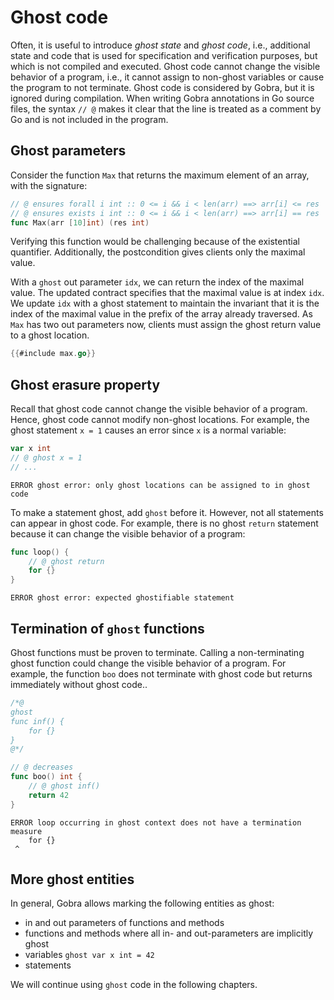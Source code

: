 # Ghost code

Often, it is useful to introduce _ghost state_ and _ghost code_, i.e., additional state and code that is used for specification and verification purposes, but which is not compiled and executed.
Ghost code cannot change the visible behavior of a program, i.e., it cannot assign to non-ghost variables or cause the program to not terminate.
Ghost code is considered by Gobra, but it is ignored during compilation.
When writing Gobra annotations in Go source files, the syntax `// @` makes it clear that the line is treated as a comment by Go and is not included in the program.

## Ghost parameters
Consider the function `Max` that returns the maximum element of an array, with the signature:
``` go
// @ ensures forall i int :: 0 <= i && i < len(arr) ==> arr[i] <= res
// @ ensures exists i int :: 0 <= i && i < len(arr) ==> arr[i] == res
func Max(arr [10]int) (res int)
```
Verifying this function would be challenging because of the existential quantifier.
Additionally, the postcondition gives clients only the maximal value.

With a `ghost` out parameter `idx`, we can return the index of the maximal value.
The updated contract specifies that the maximal value is at index `idx`.
We update `idx` with a ghost statement to maintain the invariant that it is the index of the maximal value in the prefix of the array already traversed.
As `Max` has two out parameters now, clients  must assign the ghost return value to a ghost location.
``` go verifies
{{#include max.go}}
```
<!-- todo if not declared before, it is inferred automatically for the := assignment -->

## Ghost erasure property
Recall that ghost code cannot change the visible behavior of a program.
Hence, ghost code cannot modify non-ghost locations.
For example, the ghost statement `x = 1` causes an error since `x` is a normal variable:
``` go does_not_verify
var x int
// @ ghost x = 1
// ...
```
``` text
ERROR ghost error: only ghost locations can be assigned to in ghost code
```

To make a statement ghost, add `ghost` before it.
However, not all statements can appear in ghost code.
For example, there is no ghost `return` statement because it can change the visible behavior of a program:
``` go does_not_verify
func loop() {
    // @ ghost return
    for {}
}
```
``` text
ERROR ghost error: expected ghostifiable statement
```

## Termination of `ghost` functions
Ghost functions must be proven to terminate.
Calling a non-terminating ghost function could change the visible behavior of a program.
For example, the function `boo` does not terminate with ghost code but returns immediately without ghost code..
``` go does_not_verify
/*@
ghost
func inf() {
    for {}
}
@*/

// @ decreases
func boo() int {
    // @ ghost inf()
    return 42
}
```
``` text
ERROR loop occurring in ghost context does not have a termination measure
    for {}
 ^
```

## More ghost entities
<!-- from tutorial.md -->
In general, Gobra allows marking the following entities as ghost:
- in and out parameters of functions and methods
- functions and methods where all in- and out-parameters are implicitly ghost
- variables `ghost var x int = 42` 
- statements <!--  (if-then-else, loops) -->

We will continue using `ghost` code in the following chapters.

